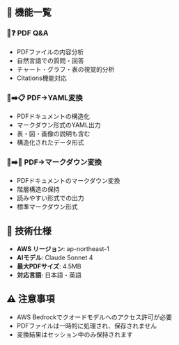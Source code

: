 ## 🚀 機能一覧

### 📄❓ PDF Q&A
- PDFファイルの内容分析
- 自然言語での質問・回答
- チャート・グラフ・表の視覚的分析
- Citations機能対応

### 📄➡️📋 PDF→YAML変換
- PDFドキュメントの構造化
- マークダウン形式のYAML出力
- 表・図・画像の説明も含む
- 構造化されたデータ形式

### 📄➡️📝 PDF→マークダウン変換
- PDFドキュメントのマークダウン変換
- 階層構造の保持
- 読みやすい形式での出力
- 標準マークダウン形式

## 🔧 技術仕様
- **AWS リージョン**: ap-northeast-1
- **AIモデル**: Claude Sonnet 4
- **最大PDFサイズ**: 4.5MB
- **対応言語**: 日本語・英語

## ⚠️ 注意事項
- AWS Bedrockでクオードモデルへのアクセス許可が必要
- PDFファイルは一時的に処理され、保存されません
- 変換結果はセッション中のみ保持されます